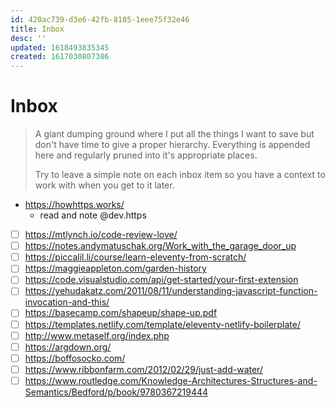 ```yaml
---
id: 420ac739-d3e6-42fb-8105-1eee75f32e46
title: Inbox
desc: ''
updated: 1618493835345
created: 1617030807386
---
```


# Inbox

> A giant dumping ground where I put all the things I want to save but don't have time to give a proper hierarchy.
> Everything is appended here and regularly pruned into it's appropriate places.
>
> Try to leave a simple note on each inbox item so you have a context to work with when you get to it later.

- https://howhttps.works/
    - read and note @dev.https
- [ ] https://mtlynch.io/code-review-love/
- [ ] https://notes.andymatuschak.org/Work_with_the_garage_door_up
- [ ] https://piccalil.li/course/learn-eleventy-from-scratch/
- [ ] https://maggieappleton.com/garden-history
- [ ] https://code.visualstudio.com/api/get-started/your-first-extension
- [ ] https://yehudakatz.com/2011/08/11/understanding-javascript-function-invocation-and-this/
- [ ] https://basecamp.com/shapeup/shape-up.pdf
- [ ] https://templates.netlify.com/template/eleventy-netlify-boilerplate/
- [ ] http://www.metaself.org/index.php
- [ ] https://argdown.org/
- [ ] https://boffosocko.com/
- [ ] https://www.ribbonfarm.com/2012/02/29/just-add-water/
- [ ] https://www.routledge.com/Knowledge-Architectures-Structures-and-Semantics/Bedford/p/book/9780367219444
